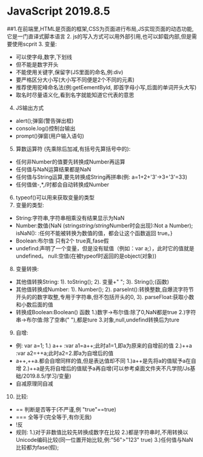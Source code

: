 # JavaScript 2019.8.5
##1.在前端里,HTML是页面的框架,CSS为页面进行布局,JS实现页面的动态功能,它是一门直译式脚本语言
2. js的写入方式可以用外部引用,也可以卸载内部,但是需要使用scprit
3. 变量:
- 可以使字母,数字,下划线
- 但不能是数字开头
- 不能使用关键字,保留字(JS里面的命名,例:div)
- 要严格区分大小写(大小写不同便是2个不同的元素)
- 推荐使用驼峰命名法(例:getEementByld, 即首字母小写,后面的单词开头大写)
- 取名时尽量语义化,看到名字就能知道它代表的意思
4. JS输出方式
- alert();弹窗(警告弹出框)
- console.log()控制台输出
- prompt()弹窗(用户输入语句)
5. 算数运算符 (先乘除后加减,有括号先算括号中的):
- 任何非Number的值要先转换成Number再运算
- 任何值与NaN运算结果都是NaN
- 任何值与String运算,要先转换成String再拼串(例: 
     a=1+2+'3'→3+'3'=33)
- 任何值做-,*,/时都会自动转换成Number
6. typeof()可以用来获取变量的类型
7. 变量的类型:
- String:字符串,字符串相乘没有结果显示为NaN
- Number:数值{NaN (string*string/string*Number时会出现):Not a Number); isNaN(): :任何不能被转换为数值的值，都会让这个函数返回 true。}
- Boolean:布尔值  只有2个 true真,fase假
- undefind:声明了一个变量，但是没有赋值（例如：var a;），此时它的值就是 undefined。
null:空值(在被typeof时返回的是object(对象))
8. 变量转换:
- 其他值转换String:
1). toString();
2). 变量+" ";
3). String();(函数)
- 其他值转换成Number:
1). Number();
2). parseInt():转换整数,自爆流字符节开头的的数字取整,专用于字符串,但不包括开头的0,
3). parseFloat:获取小数和小数后面的值
- 转换成Boolean:Boolean() 函数
1.)数字→布尔值:除了0,NaN都是true
2.)字符串→布尔值:除了空串(" "),都是ture
3.对象,null,undefind转换后为ture
9. 自增:
- 例:   var a=1;
1.) a++  :var a1=a++;此时a1=1,即a为原来的自增前的值
2.)++a  :var a2=++a;此时a2=2.即a为自增后的值
- a++,++a.都会自增同样的值,但是表达值却不同
1.)a++是先将a的值赋予a在自增
2.)++a是先将自增后的值赋予a再自增(可以参考桌面文件夹不凡学院/Js基础/2019.8.5/学习/变量)
- 自减原理同自减
10. 比较:
- == 判断是否等于(不严谨,例 "true"==true)
- === 全等于(完全等于,有你无我)
- !反
- 规则:
1.)对于非数值比较先转换成数字在比较
2.)都是字符串时,不用转换以Unicode编码比较(同一位置开始比较,例:"56">"123" true)
3.)任何值与NaN比较都为fase(假);

